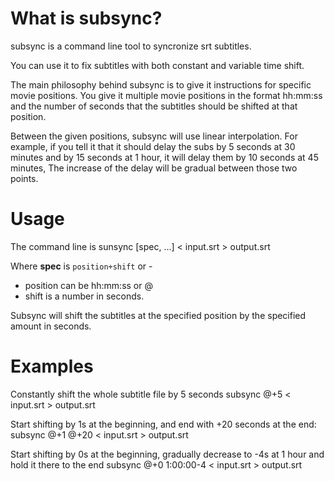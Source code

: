            
# What is subsync?

subsync is a command line tool to syncronize srt subtitles. 

You can use it to fix subtitles with both constant and variable time shift.

The main philosophy behind subsync is to give it instructions for specific movie positions. You give it multiple movie positions in the format hh:mm:ss and the number of seconds that the subtitles should be shifted at that position.

Between the given positions, subsync will use linear interpolation. For example, if you tell it that it should delay the subs by 5 seconds at 30 minutes and by 15 seconds at 1 hour, it will delay them by 10 seconds at 45 minutes, The increase of the delay will be gradual between those two points.

# Usage

The command line is
    sunsync <spec> [spec, ...] < input.srt > output.srt

Where **spec** is `position+shift` or <position>-<shift>
* position can be hh:mm:ss or @
* shift is a number in seconds.

Subsync will shift the subtitles at the specified position by the specified amount in seconds.

# Examples

Constantly shift the whole subtitle file by 5 seconds
    subsync @+5 < input.srt > output.srt

Start shifting by 1s at the beginning, and end with +20 seconds at the end:
    subsync @+1 @+20 < input.srt > output.srt

Start shifting by 0s at the beginning, gradually decrease to -4s at 1 hour and hold it there to the end
    subsync @+0 1:00:00-4 < input.srt > output.srt


